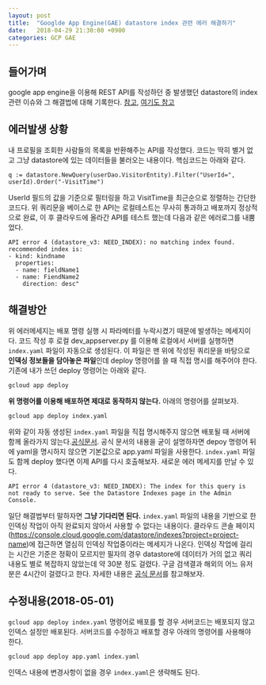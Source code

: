 ```yaml
---
layout: post
title:  "Googlde App Engine(GAE) datastore index 관련 에러 해결하기"
date:   2018-04-29 21:30:00 +0900
categories: GCP GAE
---
```


## 들어가며
google app engine을 이용해 REST API를 작성하던 중 발생했던 datastore의 index 관련 이슈와 그 해결법에 대해 기록한다. [참고](https://cloud.google.com/datastore/docs/concepts/indexes), [여기도 참고](https://groups.google.com/forum/#!topic/google-appengine-java/zKjWwNjcTsE)

## 에러발생 상황
내 프로필을 조회한 사람들의 목록을 반환해주는 API를 작성했다. 코드는 딱히 별거 없고 그냥 datastore에 있는 데이터들을 불러오는 내용이다. 핵심코드는 아래와 같다.
``` golang 
q := datastore.NewQuery(userDao.VisitorEntity).Filter("UserId=", userId).Order("-VisitTime")
```
UserId 필드의 값을 기준으로 필터링을 하고 VisitTime을 최근순으로 정렬하는 간단한 코드다. 위 쿼리문을 베이스로 한 API는 로컬테스트는 무사히 통과하고 배포까지 정상적으로 완료, 이 후 클라우드에 올라간 API를 테스트 했는데 다음과 같은 에러로그를 내뿜었다.

```
API error 4 (datastore_v3: NEED_INDEX): no matching index found. recommended index is:
- kind: kindname
  properties:
  - name: fieldName1
  - name: FiendName2
    direction: desc"
```

## 해결방안

위 에러메세지는 배포 명령 실행 시 파라메터를 누락시켰기 때문에 발생하는 메세지이다. 코드 작성 후 로컬 dev_appserver.py 를 이용해 로컬에서 서버를 실행하면 `index.yaml` 파일이 자동으로 생성된다. 이 파일은 맨 위에 작성된 쿼리문을 바탕으로 **인덱싱 정보들을 담아놓은 파일**인데 deploy 명령어를 쓸 때 직접 명시를 해주어야 한다. 기존에 내가 쓰던 deploy 명령어는 아래와 같다.

``` shell
gcloud app deploy
```

**위 명령어를 이용해 배포하면 제대로 동작하지 않는다.** 아래의 명령어를 살펴보자.

``` shell
gcloud app deploy index.yaml
```

위와 같이 자동 생성된 `index.yaml` 파일을 직접 명시해주지 않으면 배포될 때 서버에 함께 올라가지 않는다.[공식문서](https://cloud.google.com/sdk/gcloud/reference/app/deploy). 공식 문서의 내용을 굳이 설명하자면 depoy 명령어 뒤에 yaml을 명시하지 않으면 기본값으로 app.yaml 파일을 사용한다. `index.yaml` 파일도 함께 deploy 했다면 이제 API를 다시 호출해보자. 새로운 에러 메세지를 만날 수 있다.

```
API error 4 (datastore_v3: NEED_INDEX): The index for this query is not ready to serve. See the Datastore Indexes page in the Admin Console.
```

일단 해결법부터 말하자면 **그냥 기다리면 된다.** `index.yaml` 파일의 내용을 기반으로 한 인덱싱 작업이 아직 완료되지 않아서 사용할 수 없다는 내용이다. 클라우드 콘솔 페이지(https://console.cloud.google.com/datastore/indexes?project=project-name)에 접근하면 열심히 인덱싱 작업중이라는 메세지가 나온다. 인덱싱 작업에 걸리는 시간은 기준은 정확이 모르지만 필자의 경우 datastore에 데이터가 거의 없고 쿼리내용도 별로 복잡하지 않았는데 약 30분 정도 걸렸다. 구글 검색결과 해외의 어느 유저분은 4시간이 걸렸다고 한다. 자세한 내용은 [공식 문서](https://cloud.google.com/datastore/docs/concepts/indexes)를 참고해보자.


## 수정내용(2018-05-01)

`gcloud app deploy index.yaml` 명령어로 배포를 할 경우 서버코드는 배포되지 않고 인덱스 설정만 배포된다. 서버코드를 수정하고 배포할 경우 아래의 명령어를 사용해야 한다.

``` shell
gcloud app deploy app.yaml index.yaml
```

인덱스 내용에 변경사항이 없을 경우 `index.yaml`은 생략해도 된다.
